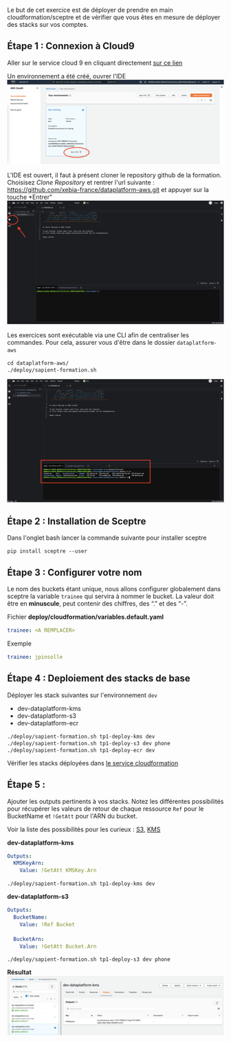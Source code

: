 
Le but de cet exercice est de déployer de prendre en main cloudformation/sceptre et de vérifier que vous êtes en mesure 
de déployer des stacks sur vos comptes.


## Étape 1 : Connexion à Cloud9
Aller sur le service cloud 9 en cliquant directement [sur ce lien](https://eu-west-1.console.aws.amazon.com/cloud9/home?region=eu-west-1)

Un environnement a été créé, ouvrer l'IDE
![cloud9](./documentation/tp1/cloud9-service.png "cloud9")

L'IDE est ouvert, il faut à présent cloner le repository github de la formation.
Choisisez *Clone Repository* et rentrer l'url suivante : https://github.com/xebia-france/dataplatform-aws.git et appuyer sur la touche *Entrer"
![cloud9](./documentation/tp1/cloud9-welcome.png "cloud9")




Les exercices sont exécutable via une CLI afin de centraliser les commandes. Pour cela, assurer vous d'être dans le 
dossier `dataplatform-aws` 
```shell
cd dataplatform-aws/
./deploy/sapient-formation.sh
```
![cloud9](./documentation/tp1/cloud9-cd.png "cloud9")

## Étape 2 : Installation de Sceptre
Dans l'onglet bash lancer la commande suivante pour installer sceptre
```
pip install sceptre --user
```

## Étape 3 : Configurer votre nom
Le nom des buckets étant unique, nous allons configurer globalement dans sceptre la variable `trainee` qui servira à nommer le bucket.
La valeur doit être en **minuscule**, peut contenir des chiffres, des “.” et des “-”.

Fichier **deploy/cloudformation/variables.default.yaml**
```yaml
trainee: <A REMPLACER>
```

Exemple
```yaml
trainee: jpinsolle
```

## Étape 4 : Deploiement des stacks de base
Déployer les stack suivantes sur l'environnement `dev`
 * dev-dataplatform-kms
 * dev-dataplatform-s3
 * dev-dataplatform-ecr
 
```
./deploy/sapient-formation.sh tp1-deploy-kms dev
./deploy/sapient-formation.sh tp1-deploy-s3 dev phone
./deploy/sapient-formation.sh tp1-deploy-ecr dev
```

Vérifier les stacks déployées dans [le service cloudformation](https://eu-west-1.console.aws.amazon.com/cloudformation/home?region=eu-west-1)

## Étape 5 : 
Ajouter les outputs pertinents à vos stacks. Notez les différentes possibilités pour récupérer les valeurs
de retour de chaque ressource `Ref` pour le BucketName et `!GetAtt` pour l'ARN du bucket.

Voir la liste des possibilités pour les curieux : [S3](https://docs.aws.amazon.com/AWSCloudFormation/latest/UserGuide/aws-properties-s3-bucket.html#aws-properties-s3-bucket-return-values),
[KMS](https://docs.aws.amazon.com/AWSCloudFormation/latest/UserGuide/aws-resource-kms-key.html#aws-resource-kms-key-return-values)

**dev-dataplatform-kms**
```yaml
Outputs:
  KMSKeyArn:
    Value: !GetAtt KMSKey.Arn
```

```
./deploy/sapient-formation.sh tp1-deploy-kms dev
```

**dev-dataplatform-s3**
```yaml
Outputs:
  BucketName:
    Value: !Ref Bucket

  BucketArn:
    Value: !GetAtt Bucket.Arn
```

```
./deploy/sapient-formation.sh tp1-deploy-s3 dev phone
```

**Résultat**
![Résultat](./documentation/tp1/cloudformation.png "Permissions")
